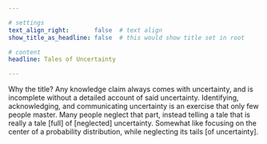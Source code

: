 ```yaml
---

# settings
text_align_right:       false  # text align
show_title_as_headline: false  # this would show title set in root

# content
headline: Tales of Uncertainty

---
```


Why the title? Any knowledge claim always comes with 
uncertainty, and is incomplete without a detailed account of said uncertainty. 
Identifying, acknowledging, and communicating uncertainty is an exercise that 
only few people master. Many people neglect that part, instead telling a tale 
that is really a tale [full] of [neglected] uncertainty. Somewhat like focusing
on the center of a probability distribution, while neglecting its tails [of uncertainty].

